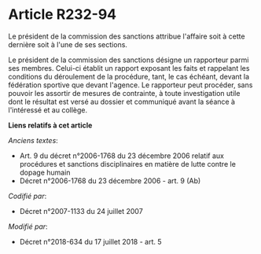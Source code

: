 # Article R232-94

Le président de la commission des sanctions attribue l'affaire soit à cette dernière soit à l'une de ses sections.

Le président de la commission des sanctions désigne un rapporteur parmi ses membres. Celui-ci établit un rapport exposant les
faits et rappelant les conditions du déroulement de la procédure, tant, le cas échéant, devant la fédération sportive que
devant l'agence. Le rapporteur peut procéder, sans pouvoir les assortir de mesures de contrainte, à toute investigation utile
dont le résultat est versé au dossier et communiqué avant la séance à l'intéressé et au collège.

**Liens relatifs à cet article**

_Anciens textes_:

  - Art. 9 du décret n°2006-1768 du 23 décembre 2006 relatif aux procédures et sanctions disciplinaires en matière de lutte contre le dopage humain
  - Décret n°2006-1768 du 23 décembre 2006 - art. 9 (Ab)

_Codifié par_:

  - Décret n°2007-1133 du 24 juillet 2007

_Modifié par_:

  - Décret n°2018-634 du 17 juillet 2018 - art. 5
